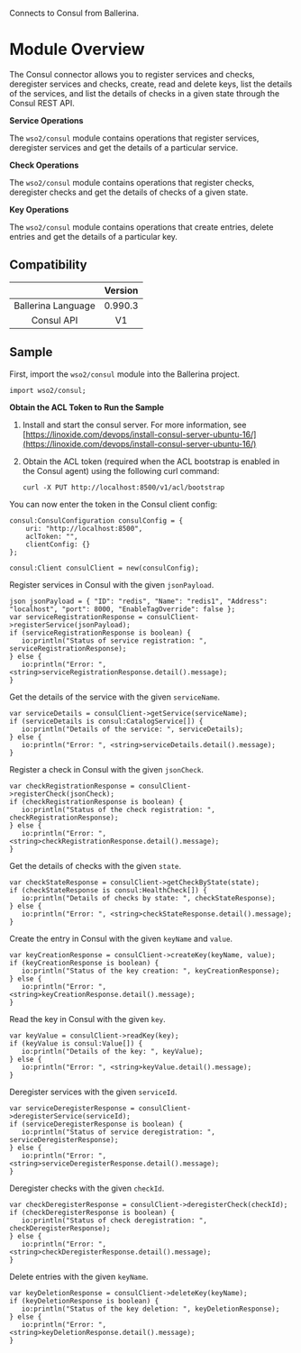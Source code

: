 Connects to Consul from Ballerina.

# Module Overview

The Consul connector allows you to register services and checks, deregister services and checks, create, read and 
delete keys, list the details of the 
services, and list the details of checks in a given state through the Consul REST API.

**Service Operations**

The `wso2/consul` module contains operations that register services, deregister services and get the details of a 
particular service.

**Check Operations**

The `wso2/consul` module contains operations that register checks, deregister checks and get the details of checks
 of a given state.

**Key Operations**

The `wso2/consul` module contains operations that create entries, delete entries and get the details of a particular 
key.


## Compatibility
|                             |       Version               |
|:---------------------------:|:---------------------------:|
|  Ballerina Language         |   0.990.3                   |
|  Consul API                 |   V1                        |

## Sample

First, import the `wso2/consul` module into the Ballerina project.

```ballerina
import wso2/consul;
```

**Obtain the ACL Token to Run the Sample**

1. Install and start the consul server. For more information, see [https://linoxide.com/devops/install-consul-server-ubuntu-16/](https://linoxide.com/devops/install-consul-server-ubuntu-16/) 

2. Obtain the ACL token (required when the ACL bootstrap is enabled in the Consul agent) using the following curl command:
    ```shell
    curl -X PUT http://localhost:8500/v1/acl/bootstrap
    ```

You can now enter the token in the Consul client config:
```ballerina
consul:ConsulConfiguration consulConfig = {
    uri: "http://localhost:8500",
    aclToken: "",
    clientConfig: {}
};
    
consul:Client consulClient = new(consulConfig);
```

Register services in Consul with the given `jsonPayload`.
```ballerina
json jsonPayload = { "ID": "redis", "Name": "redis1", "Address": "localhost", "port": 8000, "EnableTagOverride": false };
var serviceRegistrationResponse = consulClient->registerService(jsonPayload);
if (serviceRegistrationResponse is boolean) {
   io:println("Status of service registration: ", serviceRegistrationResponse);
} else {
   io:println("Error: ", <string>serviceRegistrationResponse.detail().message);
}
```

Get the details of the service with the given `serviceName`.
```ballerina
var serviceDetails = consulClient->getService(serviceName);
if (serviceDetails is consul:CatalogService[]) {
   io:println("Details of the service: ", serviceDetails);
} else {
   io:println("Error: ", <string>serviceDetails.detail().message);
}
```

Register a check in Consul with the given `jsonCheck`.
```ballerina
var checkRegistrationResponse = consulClient->registerCheck(jsonCheck);
if (checkRegistrationResponse is boolean) {
   io:println("Status of the check registration: ", checkRegistrationResponse);
} else {
   io:println("Error: ", <string>checkRegistrationResponse.detail().message);
}
```

Get the details of checks with the given `state`.
```ballerina
var checkStateResponse = consulClient->getCheckByState(state);
if (checkStateResponse is consul:HealthCheck[]) {
   io:println("Details of checks by state: ", checkStateResponse);
} else {
   io:println("Error: ", <string>checkStateResponse.detail().message);
}
```

Create the entry in Consul with the given `keyName` and `value`.
```ballerina
var keyCreationResponse = consulClient->createKey(keyName, value);
if (keyCreationResponse is boolean) {
   io:println("Status of the key creation: ", keyCreationResponse);
} else {
   io:println("Error: ", <string>keyCreationResponse.detail().message);
}
```

Read the key in Consul with the given `key`.
```ballerina
var keyValue = consulClient->readKey(key);
if (keyValue is consul:Value[]) {
   io:println("Details of the key: ", keyValue);
} else {
   io:println("Error: ", <string>keyValue.detail().message);
}
```

Deregister services with the given `serviceId`.
```ballerina
var serviceDeregisterResponse = consulClient->deregisterService(serviceId);
if (serviceDeregisterResponse is boolean) {
   io:println("Status of service deregistration: ", serviceDeregisterResponse);
} else {
   io:println("Error: ", <string>serviceDeregisterResponse.detail().message);
}
```

Deregister checks with the given `checkId`.
```ballerina
var checkDeregisterResponse = consulClient->deregisterCheck(checkId);
if (checkDeregisterResponse is boolean) {
   io:println("Status of check deregistration: ", checkDeregisterResponse);
} else {
   io:println("Error: ", <string>checkDeregisterResponse.detail().message);
}
```

Delete entries with the given `keyName`.
```ballerina
var keyDeletionResponse = consulClient->deleteKey(keyName);
if (keyDeletionResponse is boolean) {
   io:println("Status of the key deletion: ", keyDeletionResponse);
} else {
   io:println("Error: ", <string>keyDeletionResponse.detail().message);
}
```
